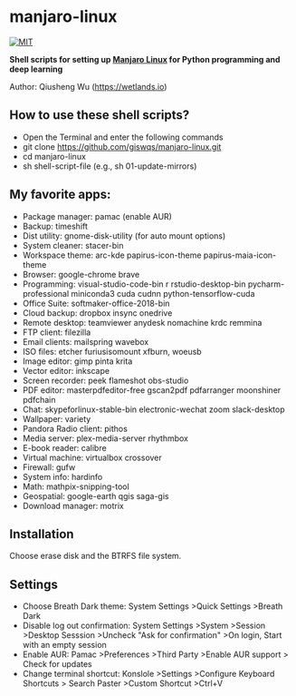 # manjaro-linux

[![MIT](https://img.shields.io/badge/License-MIT-yellow.svg)](https://opensource.org/licenses/MIT)

**Shell scripts for setting up [Manjaro Linux](https://manjaro.org/get-manjaro/) for Python programming and deep learning**

Author: Qiusheng Wu (<https://wetlands.io>)

## How to use these shell scripts?

- Open the Terminal and enter the following commands
- git clone <https://github.com/giswqs/manjaro-linux.git>
- cd manjaro-linux
- sh shell-script-file (e.g., sh 01-update-mirrors)

## My favorite apps:

- Package manager: pamac (enable AUR)
- Backup: timeshift
- Dist utility: gnome-disk-utility (for auto mount options)
- System cleaner: stacer-bin
- Workspace theme: arc-kde papirus-icon-theme papirus-maia-icon-theme
- Browser: google-chrome brave
- Programming: visual-studio-code-bin r rstudio-desktop-bin pycharm-professional miniconda3 cuda cudnn python-tensorflow-cuda
- Office Suite: softmaker-office-2018-bin
- Cloud backup: dropbox insync onedrive
- Remote desktop: teamviewer anydesk nomachine krdc remmina
- FTP client: filezilla
- Email clients: mailspring wavebox
- ISO files: etcher furiusisomount xfburn, woeusb
- Image editor: gimp pinta krita
- Vector editor: inkscape
- Screen recorder: peek flameshot obs-studio
- PDF editor: masterpdfeditor-free gscan2pdf pdfarranger moonshiner pdfchain
- Chat: skypeforlinux-stable-bin electronic-wechat zoom slack-desktop
- Wallpaper: variety
- Pandora Radio client: pithos
- Media server: plex-media-server rhythmbox
- E-book reader: calibre
- Virtual machine: virtualbox crossover
- Firewall: gufw
- System info: hardinfo
- Math: mathpix-snipping-tool
- Geospatial: google-earth qgis saga-gis
- Download manager: motrix

## Installation

Choose erase disk and the BTRFS file system.

## Settings

- Choose Breath Dark theme: System Settings >Quick Settings >Breath Dark
- Disable log out confirmation: System Settings >System >Session >Desktop Sesssion >Uncheck "Ask for confirmation" >On login, Start with an empty session
- Enable AUR: Pamac >Preferences >Third Party >Enable AUR support > Check for updates
- Change terminal shortcut: Konslole >Settings >Configure Keyboard Shortcuts > Search Paster >Custom Shortcut >Ctrl+V
